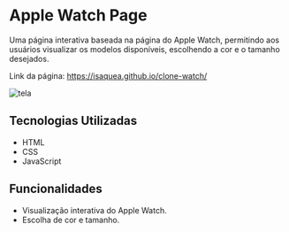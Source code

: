# Apple Watch Page

Uma página interativa baseada na página do Apple Watch, permitindo aos usuários visualizar os modelos disponíveis, escolhendo a cor e o tamanho desejados.

Link da página: https://isaquea.github.io/clone-watch/

![tela](https://github.com/IsaqueA/clone-watch/assets/62123235/b50e4f2a-2a43-4171-aece-062855ebf25f)

## Tecnologias Utilizadas
- HTML
- CSS
- JavaScript

## Funcionalidades
- Visualização interativa do Apple Watch.
- Escolha de cor e tamanho.
